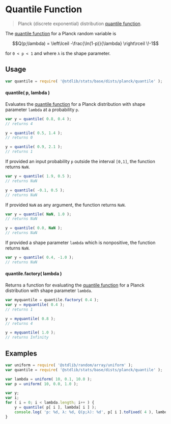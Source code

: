 <!--

@license Apache-2.0

Copyright (c) 2025 The Stdlib Authors.

Licensed under the Apache License, Version 2.0 (the "License");
you may not use this file except in compliance with the License.
You may obtain a copy of the License at

   http://www.apache.org/licenses/LICENSE-2.0

Unless required by applicable law or agreed to in writing, software
distributed under the License is distributed on an "AS IS" BASIS,
WITHOUT WARRANTIES OR CONDITIONS OF ANY KIND, either express or implied.
See the License for the specific language governing permissions and
limitations under the License.

-->

# Quantile Function

> Planck (discrete exponential) distribution [quantile function][quantile-function].

<section class="intro">

The [quantile function][quantile-function] for a Planck random variable is

<!-- <equation class="equation" label="eq:planck_quantile_function" align="center" raw="Q(p;\lambda) = \left\lceil -\frac{\ln(1-p)}{\lambda} - 1 \right\rceil" alt="Quantile function for a Planck distribution."> -->

```math
Q(p;\lambda) = \left\lceil -\frac{\ln(1-p)}{\lambda} \right\rceil \!-1
```

<!-- </equation> -->

for `0 < p < 1` and where `λ` is the shape parameter.

</section>

<!-- /.intro -->

<section class="usage">

## Usage

```javascript
var quantile = require( '@stdlib/stats/base/dists/planck/quantile' );
```

#### quantile( p, lambda )

Evaluates the [quantile function][quantile-function] for a Planck distribution with shape parameter `lambda` at a probability `p`.

```javascript
var y = quantile( 0.8, 0.4 );
// returns 4

y = quantile( 0.5, 1.4 );
// returns 0

y = quantile( 0.9, 2.1 );
// returns 1
```

If provided an input probability `p` outside the interval `[0,1]`, the function returns `NaN`.

```javascript
var y = quantile( 1.9, 0.5 );
// returns NaN

y = quantile( -0.1, 0.5 );
// returns NaN
```

If provided `NaN` as any argument, the function returns `NaN`.

```javascript
var y = quantile( NaN, 1.0 );
// returns NaN

y = quantile( 0.0, NaN );
// returns NaN
```

If provided a shape parameter `lambda` which is nonpositive, the function returns `NaN`.

```javascript
var y = quantile( 0.4, -1.0 );
// returns NaN
```

#### quantile.factory( lambda )

Returns a function for evaluating the [quantile function][quantile-function] for a Planck distribution with shape parameter `lambda`.

```javascript
var myquantile = quantile.factory( 0.4 );
var y = myquantile( 0.4 );
// returns 1

y = myquantile( 0.8 );
// returns 4

y = myquantile( 1.0 );
// returns Infinity
```

</section>

<!-- /.usage -->

<section class="examples">

## Examples

<!-- eslint no-undef: "error" -->

```javascript
var uniform = require( '@stdlib/random/array/uniform' );
var quantile = require( '@stdlib/stats/base/dists/planck/quantile' );

var lambda = uniform( 10, 0.1, 10.0 );
var p = uniform( 10, 0.0, 1.0 );

var y;
var i;
for ( i = 0; i < lambda.length; i++ ) {
    y = quantile( p[ i ], lambda[ i ] );
    console.log( 'p: %d, λ: %d, Q(p;λ): %d', p[ i ].toFixed( 4 ), lambda[ i ].toFixed( 4 ), y.toFixed( 4 ) );
}
```

</section>

<!-- /.examples -->

<!-- Section for related `stdlib` packages. Do not manually edit this section, as it is automatically populated. -->

<section class="related">

</section>

<!-- /.related -->

<!-- Section for all links. Make sure to keep an empty line after the `section` element and another before the `/section` close. -->

<section class="links">

[quantile-function]: https://en.wikipedia.org/wiki/Quantile_function

</section>

<!-- /.links -->
